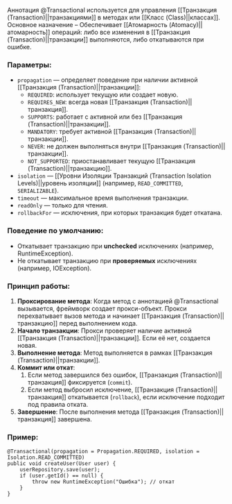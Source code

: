 Аннотация @Transactional используется для управления [[Транзакция (Transaction)||транзакциями]] в методах или [[Класс (Class)||классах]]. Основное назначение – Обеспечивает [[Атомарность (Atomacy)||атомарность]] операций: либо все изменения в [[Транзакция (Transaction)||транзакции]] выполняются, либо откатываются при ошибке.

### Параметры:

- `propagation` — определяет поведение при наличии активной [[Транзакция (Transaction)||транзакции]]:
	- `REQUIRED`: использует текущую или создает новую.
	- `REQUIRES_NEW`: всегда новая [[Транзакция (Transaction)||транзакция]].
	- `SUPPORTS`: работает с активной или без [[Транзакция (Transaction)||транзакции]].
	- `MANDATORY`: требует активной [[Транзакция (Transaction)||транзакции]].
	- `NEVER`: не должен выполняться внутри [[Транзакция (Transaction)||транзакции]].
	- `NOT_SUPPORTED`: приостанавливает текущую [[Транзакция (Transaction)||транзакцию]].
- `isolation` — [[Уровни Изоляции Транзакций (Transaction Isolation Levels)||уровень изоляции]] (например, `READ_COMMITTED`, `SERIALIZABLE`).
- `timeout` — максимальное время выполнения транзакции.
- `readOnly` — только для чтения.
- `rollbackFor` — исключения, при которых транзакция будет откатана.


### Поведение по умолчанию:

- Откатывает транзакцию при **unchecked** исключениях (например, RuntimeException).
- Не откатывает транзакцию при **проверяемых** исключениях (например, IOException).


### Принцип работы:

1. **Проксирование метода**: Когда метод с аннотацией @Transactional вызывается, фреймворк создает прокси-объект. Прокси перехватывает вызов метода и начинает [[Транзакция (Transaction)||транзакцию]] перед выполнением кода.
2. **Начало транзакции**: Прокси проверяет наличие активной [[Транзакция (Transaction)||транзакции]]. Если её нет, создается новая.
3. **Выполнение метода**: Метод выполняется в рамках [[Транзакция (Transaction)||транзакции]].
4. **Коммит или откат**:
	1. Если метод завершился без ошибок, [[Транзакция (Transaction)||транзакция]] фиксируется (`commit`).
	2. Если метод выбросил исключение, [[Транзакция (Transaction)||транзакция]] откатывается (`rollback`), если исключение подходит под правила отката.
5. **Завершение**: После выполнения метода [[Транзакция (Transaction)||транзакция]] завершена.


### Пример:

```
@Transactional(propagation = Propagation.REQUIRED, isolation = Isolation.READ_COMMITTED)
public void createUser(User user) {
    userRepository.save(user);
    if (user.getId() == null) {
        throw new RuntimeException("Ошибка"); // откат
    }
}
```
